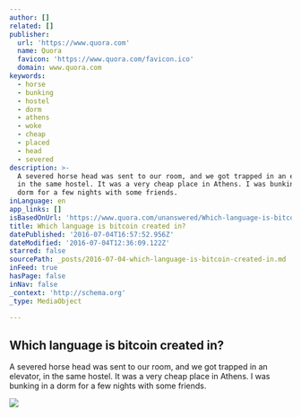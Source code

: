 ```yaml
---
author: []
related: []
publisher:
  url: 'https://www.quora.com'
  name: Quora
  favicon: 'https://www.quora.com/favicon.ico'
  domain: www.quora.com
keywords:
  - horse
  - bunking
  - hostel
  - dorm
  - athens
  - woke
  - cheap
  - placed
  - head
  - severed
description: >-
  A severed horse head was sent to our room, and we got trapped in an elevator,
  in the same hostel. It was a very cheap place in Athens. I was bunking in a
  dorm for a few nights with some friends.
inLanguage: en
app_links: []
isBasedOnUrl: 'https://www.quora.com/unanswered/Which-language-is-bitcoin-created-in'
title: Which language is bitcoin created in?
datePublished: '2016-07-04T16:57:52.956Z'
dateModified: '2016-07-04T12:36:09.122Z'
starred: false
sourcePath: _posts/2016-07-04-which-language-is-bitcoin-created-in.md
inFeed: true
hasPage: false
inNav: false
_context: 'http://schema.org'
_type: MediaObject

---
```

<article style=""><h1>Which language is bitcoin created in?</h1><p>A severed horse head was sent to our room, and we got trapped in an elevator, in the same hostel. It was a very cheap place in Athens. I was bunking in a dorm for a few nights with some friends.</p><img src="https://qsf.ec.quoracdn.net/-images.new_grid.fb_share_default.pnge6dde9cfa6e03c43.png" /></article>